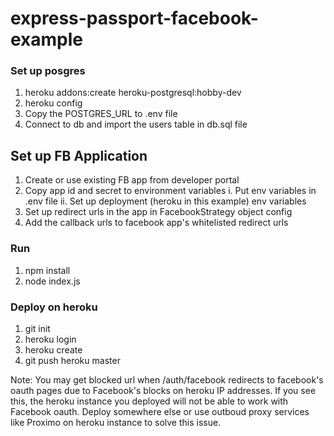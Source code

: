 # express-passport-facebook-example

### Set up posgres

1. heroku addons:create heroku-postgresql:hobby-dev
2. heroku config
3. Copy the POSTGRES_URL to .env file
4. Connect to db and import the users table in db.sql file

## Set up FB Application

1. Create or use existing FB app from developer portal
2. Copy app id and secret to environment variables
  i. Put env variables in .env file
  ii. Set up deployment (heroku in this example) env variables
3. Set up redirect urls in the app in FacebookStrategy object config
4. Add the callback urls to facebook app's whitelisted redirect urls

### Run

1. npm install
2. node index.js

### Deploy on heroku

1. git init
2. heroku login
3. heroku create
4. git push heroku master

Note: You may get blocked url when /auth/facebook redirects to facebook's oauth pages due to Facebook's blocks on heroku IP addresses. If you see this, the heroku instance you deployed will not be able to work with Facebook oauth. Deploy somewhere else or use outboud proxy services like Proximo on heroku instance to solve this issue.
